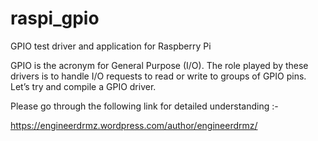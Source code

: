 raspi_gpio
==========

GPIO test driver and application for Raspberry Pi

GPIO is the acronym for General Purpose (I/O). The role played by these drivers is to handle I/O requests to read or write to groups of GPIO pins. Let’s try and compile a GPIO driver.

Please go through the following link for detailed understanding :-

https://engineerdrmz.wordpress.com/author/engineerdrmz/

